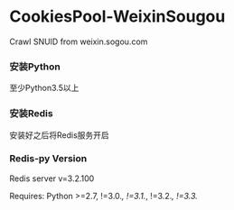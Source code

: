 # CookiesPool-WeixinSougou
Crawl SNUID from weixin.sogou.com


### 安装Python

至少Python3.5以上

### 安装Redis

安装好之后将Redis服务开启

### Redis-py Version
Redis server v=3.2.100

Requires: Python >=2.7, !=3.0.*, !=3.1.*, !=3.2.*, !=3.3.*
